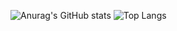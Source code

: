 ![Anurag's GitHub stats](https://github-readme-stats.vercel.app/api?username=kibstore&show_icons=true&theme=react)
![Top Langs](https://github-readme-stats.vercel.app/api/top-langs/?username=kibstore)

